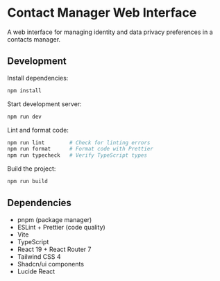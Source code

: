 # Contact Manager Web Interface

A web interface for managing identity and data privacy preferences in a contacts manager.

## Development

Install dependencies:

```bash
npm install
```

Start development server:

```bash
npm run dev
```

Lint and format code:

```bash
npm run lint        # Check for linting errors
npm run format      # Format code with Prettier
npm run typecheck   # Verify TypeScript types
```

Build the project:

```bash
npm run build
```

## Dependencies

- pnpm (package manager)
- ESLint + Prettier (code quality)
- Vite
- TypeScript
- React 19 + React Router 7
- Tailwind CSS 4
- Shadcn/ui components
- Lucide React
